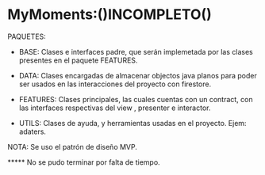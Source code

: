 # MyMoments:()INCOMPLETO()
PAQUETES:
    
* BASE: Clases e interfaces padre, que serán implemetada por las clases presentes en el paquete FEATURES.

* DATA: Clases encargadas de almacenar objectos java planos para poder ser usados en las interacciones del proyecto con firestore.

* FEATURES: Clases principales, las cuales cuentas con un contract, con las interfaces respectivas del view , presenter e interactor.

* UTILS: Clases de ayuda, y herramientas usadas en el proyecto. Ejem: adaters.

NOTA: Se uso el patrón de diseño MVP.

***** No se pudo terminar por falta de tiempo.
